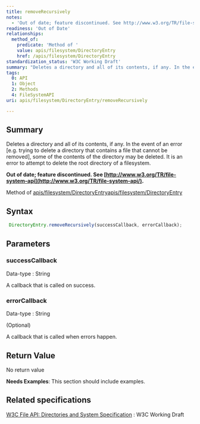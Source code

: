 ```yaml
---
title: removeRecursively
notes:
  - 'Out of date; feature discontinued. See http://www.w3.org/TR/file-system-api/.'
readiness: 'Out of Date'
relationships:
  method_of:
    predicate: 'Method of '
    value: apis/filesystem/DirectoryEntry
    href: /apis/filesystem/DirectoryEntry
standardization_status: 'W3C Working Draft'
summary: "Deletes a directory and all of its contents, if any. In the event of an error [e.g. trying to delete a directory that contains a file that cannot be removed], some of the contents of the directory may be deleted. It is an error to attempt to delete the root directory of a filesystem.\n"
tags:
  0: API
  1: Object
  2: Methods
  4: FileSystemAPI
uri: apis/filesystem/DirectoryEntry/removeRecursively

---
```

## <span>Summary</span>

Deletes a directory and all of its contents, if any. In the event of an error [e.g. trying to delete a directory that contains a file that cannot be removed], some of the contents of the directory may be deleted. It is an error to attempt to delete the root directory of a filesystem.

**Out of date; feature discontinued. See [http://www.w3.org/TR/file-system-api](http://www.w3.org/TR/file-system-api/).**

Method of [apis/filesystem/DirectoryEntry](/apis/filesystem/DirectoryEntry)[apis/filesystem/DirectoryEntry](/apis/filesystem/DirectoryEntry)

## <span>Syntax</span>

``` js
 DirectoryEntry.removeRecursively(successCallback, errorCallback);
```

## <span>Parameters</span>

### <span>successCallback</span>

 Data-type
:   String

 A callback that is called on success.

### <span>errorCallback</span>

 Data-type
:   String

(Optional)

A callback that is called when errors happen.

## <span>Return Value</span>

No return value

**Needs Examples**: This section should include examples.

## <span>Related specifications</span>

[W3C File API: Directories and System Specification](http://dev.w3.org/2009/dap/file-system/pub/FileSystem/)
:   W3C Working Draft
